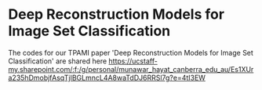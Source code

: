 # Deep Reconstruction Models for Image Set Classification

The codes for our TPAMI paper 'Deep Reconstruction Models for Image Set Classification' are shared here <a href="https://ucstaff-my.sharepoint.com/:f:/g/personal/munawar_hayat_canberra_edu_au/Es1XUra235hDmobjfAsqTjIBGLmncL4A8waTdDJ6RRSl7g?e=4tI3EW">
https://ucstaff-my.sharepoint.com/:f:/g/personal/munawar_hayat_canberra_edu_au/Es1XUra235hDmobjfAsqTjIBGLmncL4A8waTdDJ6RRSl7g?e=4tI3EW
